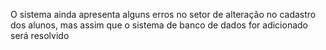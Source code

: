 O sistema ainda apresenta alguns erros no setor de alteração no cadastro dos alunos, mas assim que o sistema de banco de dados for adicionado será resolvido
